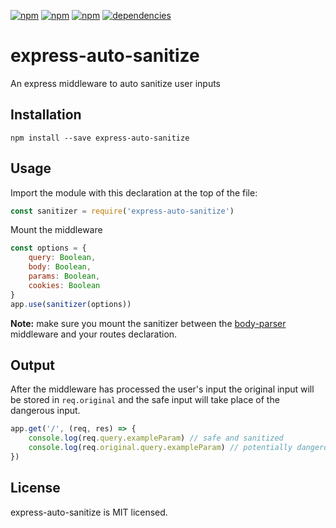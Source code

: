 [![npm](https://img.shields.io/npm/dm/express-sanitizer.svg?style=flat-square)](https://github.com/markau/express-auto-sanitize) 
[![npm](https://img.shields.io/npm/v/express-sanitizer.svg?style=flat-square)](https://github.com/markau/express-auto-sanitize)
[![npm](https://img.shields.io/npm/l/express.svg?style=flat-square)](https://github.com/markau/express-sanitizer)
[![dependencies](https://david-dm.org/markau/express-sanitizer.svg?style=flat-square)](https://david-dm.org/markau/express-sanitizer)

# express-auto-sanitize

An express middleware to auto sanitize user inputs

## Installation

```
npm install --save express-auto-sanitize
```

## Usage

Import the module with this declaration at the top of the file:

```javascript
const sanitizer = require('express-auto-sanitize')
```

Mount the middleware

```javascript
const options = {
    query: Boolean,
    body: Boolean,
    params: Boolean,
    cookies: Boolean
}
app.use(sanitizer(options))
```

**Note:** make sure you mount the sanitizer between the [body-parser](https://www.npmjs.com/package/body-parser) middleware and your routes declaration.

## Output

After the middleware has processed the user's input the original input will be stored in ```req.original``` and the safe input will take place of the dangerous input.

```javascript
app.get('/', (req, res) => {
    console.log(req.query.exampleParam) // safe and sanitized
    console.log(req.original.query.exampleParam) // potentially dangerous
})
```

## License

express-auto-sanitize is MIT licensed.
